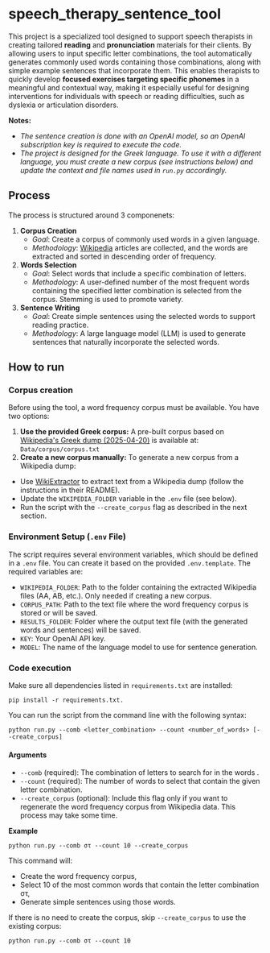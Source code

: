 # speech_therapy_sentence_tool
This project is a specialized tool designed to support speech therapists in creating tailored **reading** and **pronunciation** materials for their clients. By allowing users to input specific letter combinations, the tool automatically generates commonly used words containing those combinations, along with simple example sentences that incorporate them. This enables therapists to quickly develop **focused exercises targeting specific phonemes** in a meaningful and contextual way, making it especially useful for designing interventions for individuals with speech or reading difficulties, such as dyslexia or articulation disorders.

**Notes:**
- *The sentence creation is done with an OpenAI model, so an OpenAI subscription key is required to execute the code.*
- *The project is designed for the Greek language. To use it with a different language, you must create a new corpus (see instructions below) and update the context and file names used in `run.py` accordingly.*

## Process
The process is structured around 3 componenets:
1. **Corpus Creation**
    - *Goal*: Create a corpus of commonly used words in a given language.
    - *Methodology*: [Wikipedia](https://www.wikipedia.org/) articles are collected, and the words are extracted and sorted in descending order of frequency.
2. **Words Selection**
    - *Goal*: Select words that include a specific combination of letters.
    - *Methodology*: A user-defined number of the most frequent words containing the specified letter combination is selected from the corpus. Stemming is used to promote variety.
3. **Sentence Writing**
    - *Goal*: Create simple sentences using the selected words to support reading practice.
    - *Methodology*: A large language model (LLM) is used to generate sentences that naturally incorporate the selected words.

## How to run

### Corpus creation
Before using the tool, a word frequency corpus must be available. You have two options:
1) **Use the provided Greek corpus:**
A pre-built corpus based on [Wikipedia's Greek dump (2025-04-20)](https://dumps.wikimedia.org/elwiki/20250420/) is available at: `Data/corpus/corpus.txt`
2) **Create a new corpus manually:**
To generate a new corpus from a Wikipedia dump:
- Use [WikiExtractor](https://github.com/attardi/wikiextractor/tree/master) to extract text from a Wikipedia dump (follow the instructions in their README).
- Update the `WIKIPEDIA_FOLDER` variable in the `.env` file (see below).
- Run the script with the `--create_corpus` flag as described in the next section.

### Environment Setup (`.env` File)
The script requires several environment variables, which should be defined in a `.env` file. You can create it based on the provided `.env.template`. The required variables are:

- `WIKIPEDIA_FOLDER`: Path to the folder containing the extracted Wikipedia files (AA, AB, etc.). Only needed if creating a new corpus.
- `CORPUS_PATH`: Path to the text file where the word frequency corpus is stored or will be saved.
- `RESULTS_FOLDER`: Folder where the output text file (with the generated words and sentences) will be saved.
- `KEY`: Your OpenAI API key.
- `MODEL`: The name of the language model to use for sentence generation.

### Code execution
Make sure all dependencies listed in `requirements.txt` are installed:
```
pip install -r requirements.txt.
```
You can run the script from the command line with the following syntax:
```
python run.py --comb <letter_combination> --count <number_of_words> [--create_corpus]
```

#### Arguments
- `--comb` (required): The combination of letters to search for in the words .
- `--count` (required): The number of words to select that contain the given letter combination.
- `--create_corpus` (optional): Include this flag only if you want to regenerate the word frequency corpus from Wikipedia data. This process may take some time.

**Example**
```
python run.py --comb στ --count 10 --create_corpus
```
This command will:
- Create the word frequency corpus,
- Select 10 of the most common words that contain the letter combination στ,
- Generate simple sentences using those words.

If there is no need to create the corpus, skip `--create_corpus` to use the existing corpus:
```
python run.py --comb στ --count 10
```